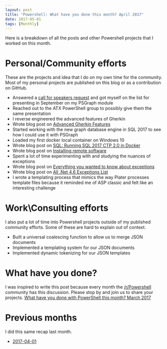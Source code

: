```yaml
---
layout: post
title: "Powershell: What have you done this month? April 2017"
date: 2017-05-01
tags: [Monthly]
---
```


Here is a breakdown of all the posts and other Powershell projects that I worked on this month.

# Personal/Community efforts

These are the projects and idea that I do on my own time for the community. Most of my personal projects are published on this blog or as a contribution on GitHub.

* Answered a [call for speakers request](http://mspsug.com/2017/04/26/call-for-mississippi-virtual-powershell-user-group-speakers-2017/) and got myself on the list for presenting in September on my PSGraph module
* Reached out to the ATX PowerShell group to possibly give them the same presentation
* I reverse engineered the advanced features of Gherkin
* Wrote blog post on  [Advanced Gherkin Features](https://kevinmarquette.github.io/2017-04-30-Powershell-Gherkin-advanced-features/?utm_source=blog&utm_medium=blog&utm_content=monthly)
* Started working with the new graph database engine in SQL 2017 to see how I could use it with PSGraph
* Loaded my first docker local container on Windows 10
* Wrote blog post on [SQL: Running SQL 2017 CTP 2.0 in Docker](https://kevinmarquette.github.io/2017-04-23-SQL-running-sql-server-in-docker/?utm_source=blog&utm_medium=blog&utm_content=monthly)
* Wrote blog post on [Installing remote software](https://kevinmarquette.github.io/2017-04-22-Powershell-installing-remote-software/?utm_source=blog&utm_medium=blog&utm_content=monthly)
* Spent a lot of time experimenting with and studying the nuances of exceptions
* Wrote blog post on [Everything you wanted to know about exceptions](https://kevinmarquette.github.io/2017-04-10-Powershell-exceptions-everything-you-ever-wanted-to-know/?utm_source=blog&utm_medium=blog&utm_content=monthly)
* Wrote blog post on [All .Net 4.6 Exceptions List](https://kevinmarquette.github.io/2017-04-07-all-dotnet-exception-list/?utm_source=blog&utm_medium=blog&utm_content=monthly)
* I wrote a templating process that mimics the way Plater processes template files because it reminded me of ASP classic and felt like an interesting challenge

# Work\Consulting efforts

I also put a lot of time into Powershell projects outside of my published community efforts. Some of these are hard to explain out of context.

* Built a universal coalescing function to allow us to merge JSON documents
* Implemented a templating system for our JSON documents
* Implemented dynamic tokenizing for our JSON templates

# What have you done?

I was inspired to write this post because every month the [/r/Powershell](https://www.reddit.com/r/PowerShell) community has this discussion. Please stop by and join us to share your projects. [What have you done with PowerShell this month? March 2017](https://www.reddit.com/r/PowerShell/comments/68m02p/what_have_you_done_with_powershell_this_month/)

# Previous months

I did this same recap last month.

* [2017-04-01](https://kevinmarquette.github.io/2017-04-01-Powershell-last-month/?utm_source=blog&utm_medium=blog&utm_content=recent)
